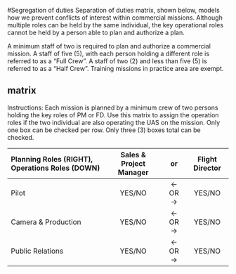 #Segregation of duties
Separation of duties matrix, shown below, models how we prevent conflicts of interest within commercial missions.  Although multiple roles can be held by the same individual, the key operational roles cannot be held by a person able to plan and authorize a plan.

A minimum staff of two is required to plan and authorize a commercial mission.  A staff of five (5), with each person holding a different role is referred to as a “Full Crew”. A staff of two (2) and less than five (5) is referred to as a “Half Crew”. Training missions in practice area are exempt.

## matrix
Instructions: Each mission is planned by a minimum crew of two persons holding the key roles of PM or FD.  Use this matrix to assign the operation roles if the two individual are also operating the UAS on the mission.  Only one box can be checked per row.  Only three (3) boxes total can be checked.

| Planning Roles (RIGHT), Operations Roles (DOWN) | Sales & Project Manager | or | Flight Director |
| :---         |     :---:      |          :---: | :---: |
| Pilot   | YES/NO     | ← OR → | YES/NO |
| Camera & Production     | YES/NO       | ← OR → | YES/NO |
| Public Relations  | YES/NO | ← OR → | YES/NO |

